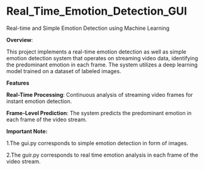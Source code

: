 # Real_Time_Emotion_Detection_GUI
Real-time and Simple Emotion Detection using Machine Learning


**Overview**:

This project implements a real-time emotion detection as well as simple emotion detection system that operates on streaming video data, identifying the predominant emotion in each frame. The system utilizes a deep learning model trained on a dataset of labeled images.

**Features**

  **Real-Time Processing**: Continuous analysis of streaming video frames for instant emotion detection.

  **Frame-Level Prediction**: The system predicts the predominant emotion in each frame of the video stream.

**Important Note:** 

1.The gui.py corresponds to simple emotion detection in form of images.

2.The guir.py corresponds to real time emotion analysis in each frame of the video stream.
